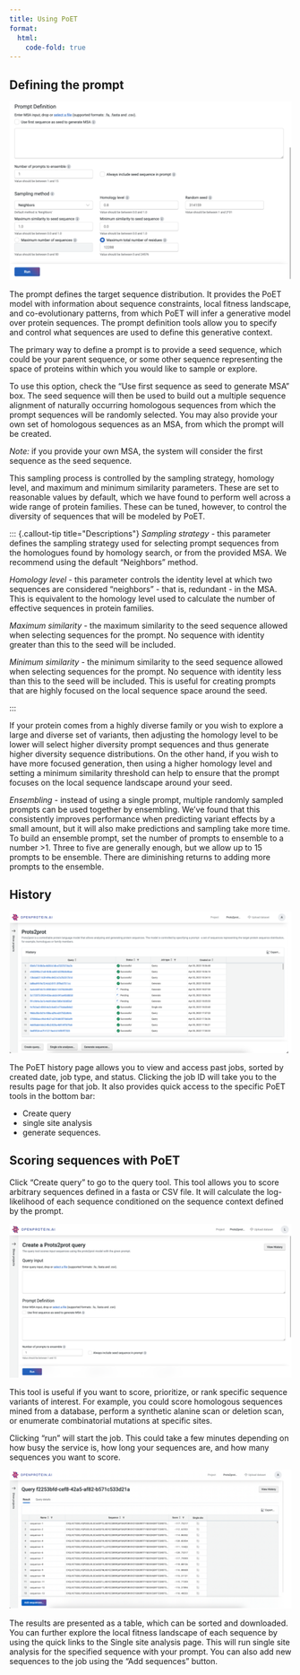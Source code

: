 ```yaml
---
title: Using PoET
format:
  html:
    code-fold: true
---
```


## Defining the prompt

![](p2p_images/46_prompt.png)

The prompt defines the target sequence distribution. It provides the PoET model with information about sequence constraints, local fitness landscape, and co-evolutionary patterns, from which PoET will infer a generative model over protein sequences. The prompt definition tools allow you to specify and control what sequences are used to define this generative context.

The primary way to define a prompt is to provide a seed sequence, which could be your parent sequence, or some other sequence representing the space of proteins within which you would like to sample or explore. 

To use this option, check the “Use first sequence as seed to generate MSA” box. The seed sequence will then be used to build out a multiple sequence alignment of naturally occurring homologous sequences from which the prompt sequences will be randomly selected. You may also provide your own set of homologous sequences as an MSA, from which the prompt will be created. 

*Note:* if you provide your own MSA, the system will consider the first sequence as the seed sequence.


This sampling process is controlled by the sampling strategy, homology level, and maximum and minimum similarity parameters. These are set to reasonable values by default, which we have found to perform well across a wide range of protein families. These can be tuned, however, to control the diversity of sequences that will be modeled by PoET.

::: {.callout-tip title="Descriptions"}
*Sampling strategy* - this parameter defines the sampling strategy used for selecting prompt sequences from the homologues found by homology search, or from the provided MSA. We recommend using the default “Neighbors” method.

*Homology level* - this parameter controls the identity level at which two sequences are considered “neighbors” - that is, redundant - in the MSA. This is equivalent to the homology level used to calculate the number of effective sequences in protein families.

*Maximum similarity* -  the maximum similarity to the seed sequence allowed when selecting sequences for the prompt. No sequence with identity greater than this to the seed will be included.

*Minimum similarity* - the minimum similarity to the seed sequence allowed when selecting sequences for the prompt. No sequence with identity less than this to the seed will be included. This is useful for creating prompts that are highly focused on the local sequence space around the seed.

:::

If your protein comes from a highly diverse family or you wish to explore a large and diverse set of variants, then adjusting the homology level to be lower will select higher diversity prompt sequences and thus generate higher diversity sequence distributions. On the other hand, if you wish to have more focused generation, then using a higher homology level and setting a minimum similarity threshold can help to ensure that the prompt focuses on the local sequence landscape around your seed. 

*Ensembling* - instead of using a single prompt, multiple randomly sampled prompts can be used together by ensembling. We’ve found that this consistently improves performance when predicting variant effects by a small amount, but it will also make predictions and sampling take more time. To build an ensemble prompt, set the number of prompts to ensemble to a number >1. Three to five are generally enough, but we allow up to 15 prompts to be ensemble. There are diminishing returns to adding more prompts to the ensemble.

## History

![](p2p_images/47_history.png)

The PoET history page allows you to view and access past jobs, sorted by created date, job type, and status. Clicking the job ID will take you to the results page for that job. It also provides quick access to the specific PoET tools in the bottom bar:
* Create query
* single site analysis
* generate sequences.

## Scoring sequences with PoET

Click “Create query” to go to the query tool. This tool allows you to score arbitrary sequences defined in a fasta or CSV file. It will calculate the log-likelihood of each sequence conditioned on the sequence context defined by the prompt.

![](p2p_images/48_query_input.png)

This tool is useful if you want to score, prioritize, or rank specific sequence variants of interest. For example, you could score homologous sequences mined from a database, perform a synthetic alanine scan or deletion scan, or enumerate combinatorial mutations at specific sites.

Clicking “run” will start the job. This could take a few minutes depending on how busy the service is, how long your sequences are, and how many sequences you want to score.

![](p2p_images/49_prots_result.png)

The results are presented as a table, which can be sorted and downloaded. You can further explore the local fitness landscape of each sequence by using the quick links to the Single site analysis page. This will run single site analysis for the specified sequence with your prompt. You can also add new sequences to the job using the “Add sequences” button.
